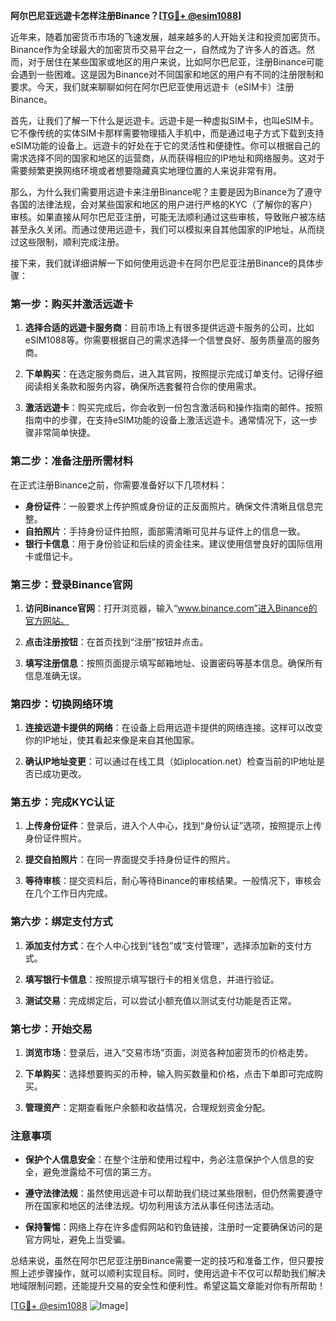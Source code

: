 **阿尔巴尼亚远遊卡怎样注册Binance？[[TG💪+ @esim1088](https://t.me/s/esim1088)]**

近年来，随着加密货币市场的飞速发展，越来越多的人开始关注和投资加密货币。Binance作为全球最大的加密货币交易平台之一，自然成为了许多人的首选。然而，对于居住在某些国家或地区的用户来说，比如阿尔巴尼亚，注册Binance可能会遇到一些困难。这是因为Binance对不同国家和地区的用户有不同的注册限制和要求。今天，我们就来聊聊如何在阿尔巴尼亚使用远遊卡（eSIM卡）注册Binance。

首先，让我们了解一下什么是远遊卡。远遊卡是一种虚拟SIM卡，也叫eSIM卡。它不像传统的实体SIM卡那样需要物理插入手机中，而是通过电子方式下载到支持eSIM功能的设备上。远遊卡的好处在于它的灵活性和便捷性。你可以根据自己的需求选择不同的国家和地区的运营商，从而获得相应的IP地址和网络服务。这对于需要频繁更换网络环境或者想要隐藏真实地理位置的人来说非常有用。

那么，为什么我们需要用远遊卡来注册Binance呢？主要是因为Binance为了遵守各国的法律法规，会对某些国家和地区的用户进行严格的KYC（了解你的客户）审核。如果直接从阿尔巴尼亚注册，可能无法顺利通过这些审核，导致账户被冻结甚至永久关闭。而通过使用远遊卡，我们可以模拟来自其他国家的IP地址，从而绕过这些限制，顺利完成注册。

接下来，我们就详细讲解一下如何使用远遊卡在阿尔巴尼亚注册Binance的具体步骤：

### 第一步：购买并激活远遊卡

1. **选择合适的远遊卡服务商**：目前市场上有很多提供远遊卡服务的公司，比如eSIM1088等。你需要根据自己的需求选择一个信誉良好、服务质量高的服务商。
   
2. **下单购买**：在选定服务商后，进入其官网，按照提示完成订单支付。记得仔细阅读相关条款和服务内容，确保所选套餐符合你的使用需求。

3. **激活远遊卡**：购买完成后，你会收到一份包含激活码和操作指南的邮件。按照指南中的步骤，在支持eSIM功能的设备上激活远遊卡。通常情况下，这一步骤非常简单快捷。

### 第二步：准备注册所需材料

在正式注册Binance之前，你需要准备好以下几项材料：

- **身份证件**：一般要求上传护照或身份证的正反面照片。确保文件清晰且信息完整。
- **自拍照片**：手持身份证件拍照，面部需清晰可见并与证件上的信息一致。
- **银行卡信息**：用于身份验证和后续的资金往来。建议使用信誉良好的国际信用卡或借记卡。

### 第三步：登录Binance官网

1. **访问Binance官网**：打开浏览器，输入“www.binance.com”进入Binance的官方网站。

2. **点击注册按钮**：在首页找到“注册”按钮并点击。

3. **填写注册信息**：按照页面提示填写邮箱地址、设置密码等基本信息。确保所有信息准确无误。

### 第四步：切换网络环境

1. **连接远遊卡提供的网络**：在设备上启用远遊卡提供的网络连接。这样可以改变你的IP地址，使其看起来像是来自其他国家。

2. **确认IP地址变更**：可以通过在线工具（如iplocation.net）检查当前的IP地址是否已成功更改。

### 第五步：完成KYC认证

1. **上传身份证件**：登录后，进入个人中心，找到“身份认证”选项，按照提示上传身份证件照片。

2. **提交自拍照片**：在同一界面提交手持身份证件的照片。

3. **等待审核**：提交资料后，耐心等待Binance的审核结果。一般情况下，审核会在几个工作日内完成。

### 第六步：绑定支付方式

1. **添加支付方式**：在个人中心找到“钱包”或“支付管理”，选择添加新的支付方式。

2. **填写银行卡信息**：按照提示填写银行卡的相关信息，并进行验证。

3. **测试交易**：完成绑定后，可以尝试小额充值以测试支付功能是否正常。

### 第七步：开始交易

1. **浏览市场**：登录后，进入“交易市场”页面，浏览各种加密货币的价格走势。

2. **下单购买**：选择想要购买的币种，输入购买数量和价格，点击下单即可完成购买。

3. **管理资产**：定期查看账户余额和收益情况，合理规划资金分配。

### 注意事项

- **保护个人信息安全**：在整个注册和使用过程中，务必注意保护个人信息的安全，避免泄露给不可信的第三方。
  
- **遵守法律法规**：虽然使用远遊卡可以帮助我们绕过某些限制，但仍然需要遵守所在国家和地区的法律法规。切勿利用该方法从事任何违法活动。

- **保持警惕**：网络上存在许多虚假网站和钓鱼链接，注册时一定要确保访问的是官方网址，避免上当受骗。

总结来说，虽然在阿尔巴尼亚注册Binance需要一定的技巧和准备工作，但只要按照上述步骤操作，就可以顺利实现目标。同时，使用远遊卡不仅可以帮助我们解决地域限制问题，还能提升交易的安全性和便利性。希望这篇文章能对你有所帮助！

[[TG💪+ @esim1088](https://t.me/s/esim1088) ![Image](https://i.postimg.cc/4NQfJmqS/Snipaste-2025-05-13-00-14-12.png)]